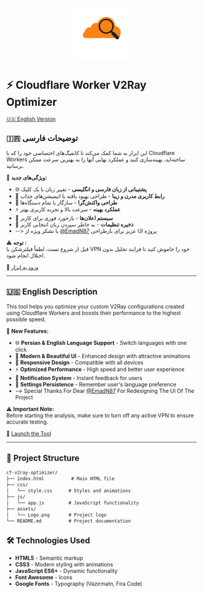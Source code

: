 <p align="center">
  <img src="./assets/Logo.png" alt="Cloudflare Search Icon" width="150" style="border-radius: 20px;"/>
</p>

# ⚡️ Cloudflare Worker V2Ray Optimizer

[🇺🇸 English Version](#-english-description)
## 🇮🇷 توضیحات فارسی

این ابزار به شما کمک می‌کند تا کانفیگ‌های اختصاصی خود را که با Cloudflare Workers ساخته‌اید، بهینه‌سازی کنید و عملکرد نهایی آنها را به بهترین سرعت ممکن برسانید.

🔧 **ویژگی‌های جدید:**
- 🌐 **پشتیبانی از زبان فارسی و انگلیسی** - تغییر زبان با یک کلیک
- 🎨 **رابط کاربری مدرن و زیبا** - طراحی بهبود یافته با انیمیشن‌های جذاب
- 📱 **طراحی واکنش‌گرا** - سازگار با تمام دستگاه‌ها
- ⚡ **عملکرد بهینه** - سرعت بالا و تجربه کاربری بهتر
- 🔄 **سیستم اعلان‌ها** - بازخورد فوری برای کاربر
- 💾 **ذخیره تنظیمات** - به خاطر سپردن زبان انتخابی کاربر
- --> با تشکر ویژه از [@EmadN87](https://github.com/emadn87) عزیز برای بازطراحی UI پروژه

⚠️ **توجه :**  
قبل از شروع تست، لطفاً فیلترشکن یا VPN خود را خاموش کنید تا فرایند تحلیل بدون اختلال انجام شود.

🚀 [ورود به ابزار](https://najidevs.github.io/cf-v2ray-optimizer/)

---

## 🇺🇸 English Description

This tool helps you optimize your custom V2Ray configurations created using Cloudflare Workers and boosts their performance to the highest possible speed.

🔧 **New Features:**
- 🌐 **Persian & English Language Support** - Switch languages with one click
- 🎨 **Modern & Beautiful UI** - Enhanced design with attractive animations
- 📱 **Responsive Design** - Compatible with all devices
- ⚡ **Optimized Performance** - High speed and better user experience
- 🔄 **Notification System** - Instant feedback for users
- 💾 **Settings Persistence** - Remember user's language preference
- --> Special Thanks For Dear [@EmadN87](https://github.com/emadn87) For Redesigning The UI Of The Project

⚠️ **Important Note:**  
Before starting the analysis, make sure to turn off any active VPN to ensure accurate testing.

🚀 [Launch the Tool](https://najidevs.github.io/cf-v2ray-optimizer/)

---

## 📁 Project Structure

```
cf-v2ray-optimizer/
├── index.html          # Main HTML file
├── css/
│   └── style.css      # Styles and animations
├── js/
│   └── app.js         # JavaScript functionality
├── assets/
│   └── Logo.png       # Project logo
└── README.md          # Project documentation
```

## 🛠️ Technologies Used

- **HTML5** - Semantic markup
- **CSS3** - Modern styling with animations
- **JavaScript ES6+** - Dynamic functionality
- **Font Awesome** - Icons
- **Google Fonts** - Typography (Vazirmatn, Fira Code)

